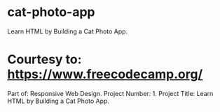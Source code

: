 # cat-photo-app
Learn HTML by Building a Cat Photo App.

# Courtesy to: https://www.freecodecamp.org/
Part of: Responsive Web Design.
Project Number: 1.
Project Title: Learn HTML by Building a Cat Photo App.
